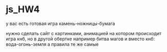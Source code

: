 # js_HW4

у вас есть готовая игра
камень-ножницы-бумага

нужно сделать сайт с картинками, анимацией
на котором происходит игра кнб, но в другой обертке
например битва магов и вместо кнб: вода-огонь-земля
а правила те же самые